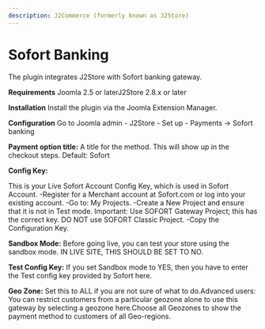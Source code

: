 ```yaml
---
description: J2Commerce (formerly known as J2Store)
---
```


# Sofort Banking

The plugin integrates J2Store with Sofort banking gateway.

**Requirements** Joomla 2.5 or laterJ2Store 2.8.x or later

**Installation** Install the plugin via the Joomla Extension Manager.

**Configuration** Go to Joomla admin - J2Store - Set up - Payments -> Sofort banking

**Payment option title:** A title for the method. This will show up in the checkout steps. Default: Sofort

**Config Key:**

This is your Live Sofort Account Config Key, which is used in Sofort Account. -Register for a Merchant account at Sofort.com or log into your existing account. -Go to: My Projects. -Create a New Project and ensure that it is not in Test mode. Important: Use SOFORT Gateway Project; this has the correct key. DO NOT use SOFORT Classic Project. -Copy the Configuration Key.

**Sandbox Mode:** Before going live, you can test your store using the sandbox mode. IN LIVE SITE, THIS SHOULD BE SET TO NO.

**Test Config Key:** If you set Sandbox mode to YES, then you have to enter the Test config key provided by Sofort here.

**Geo Zone:** Set this to ALL if you are not sure of what to do.Advanced users: You can restrict customers from a particular geozone alone to use this gateway by selecting a geozone here.Choose all Geozones to show the payment method to customers of all Geo-regions.
